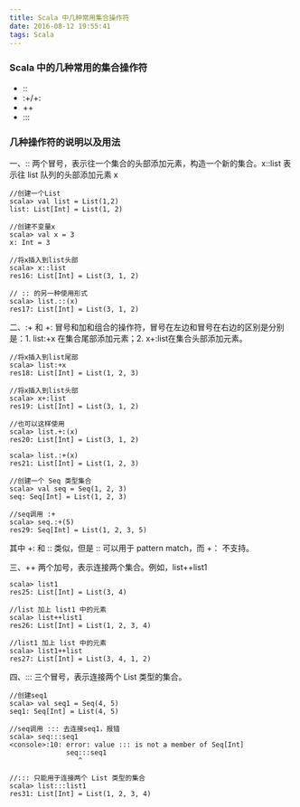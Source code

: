 ```yaml
---
title: Scala 中几种常用集合操作符
date: 2016-08-12 19:55:41
tags: Scala
---
```

### Scala 中的几种常用的集合操作符
* ::
* :+/+:
* ++
* :::

### 几种操作符的说明以及用法
一、::
两个冒号，表示往一个集合的头部添加元素，构造一个新的集合。x::list 表示往 list 队列的头部添加元素 x
```
//创建一个List
scala> val list = List(1,2)
list: List[Int] = List(1, 2)

//创建不变量x
scala> val x = 3
x: Int = 3

//将x插入到list头部
scala> x::list
res16: List[Int] = List(3, 1, 2)

// :: 的另一种使用形式
scala> list.::(x)
res17: List[Int] = List(3, 1, 2)
```

二、:+ 和 +:
冒号和加和组合的操作符，冒号在左边和冒号在右边的区别是分别是：1. list:+x 在集合尾部添加元素；2. x+:list在集合头部添加元素。
```
//将x插入到list尾部
scala> list:+x
res18: List[Int] = List(1, 2, 3)

//将x插入到list头部
scala> x+:list
res19: List[Int] = List(3, 1, 2)

//也可以这样使用
scala> list.+:(x)
res20: List[Int] = List(3, 1, 2)

scala> list.:+(x)
res21: List[Int] = List(1, 2, 3)

//创建一个 Seq 类型集合
scala> val seq = Seq(1, 2, 3)
seq: Seq[Int] = List(1, 2, 3)

//seq调用 :+
scala> seq.:+(5)
res29: Seq[Int] = List(1, 2, 3, 5)
```
其中 +: 和 :: 类似，但是 :: 可以用于 pattern match，而 +： 不支持。

三、++
两个加号，表示连接两个集合。例如，list++list1
```
scala> list1
res25: List[Int] = List(3, 4)

//list 加上 list1 中的元素
scala> list++list1
res26: List[Int] = List(1, 2, 3, 4)

//list1 加上 list 中的元素
scala> list1++list
res27: List[Int] = List(3, 4, 1, 2)
```

四、:::
三个冒号，表示连接两个 List 类型的集合。
```
//创建seq1
scala> val seq1 = Seq(4, 5)
seq1: Seq[Int] = List(4, 5)

//seq调用 ::: 去连接seq1，报错
scala> seq:::seq1
<console>:10: error: value ::: is not a member of Seq[Int]
              seq:::seq1
                 ^

//::: 只能用于连接两个 List 类型的集合
scala> list:::list1
res31: List[Int] = List(1, 2, 3, 4)
```
